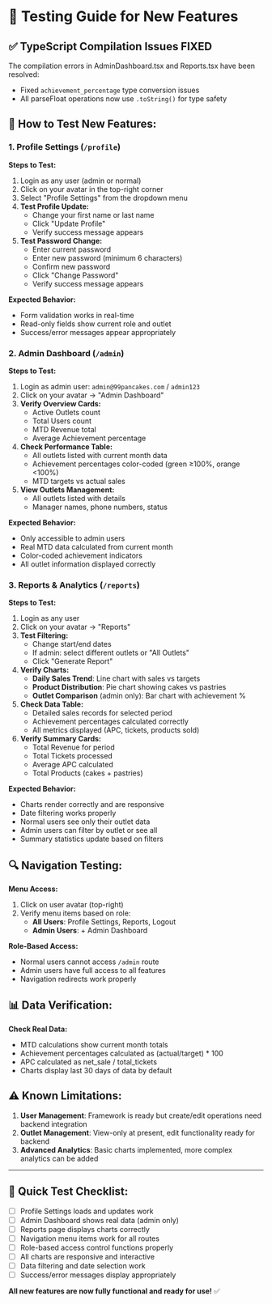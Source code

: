 # 🧪 **Testing Guide for New Features**

## ✅ **TypeScript Compilation Issues FIXED**

The compilation errors in AdminDashboard.tsx and Reports.tsx have been resolved:
- Fixed `achievement_percentage` type conversion issues
- All parseFloat operations now use `.toString()` for type safety

## 🚀 **How to Test New Features:**

### **1. Profile Settings** (`/profile`)

**Steps to Test:**
1. Login as any user (admin or normal)
2. Click on your avatar in the top-right corner
3. Select "Profile Settings" from the dropdown menu
4. **Test Profile Update:**
   - Change your first name or last name
   - Click "Update Profile"
   - Verify success message appears
5. **Test Password Change:**
   - Enter current password
   - Enter new password (minimum 6 characters)
   - Confirm new password
   - Click "Change Password"
   - Verify success message appears

**Expected Behavior:**
- Form validation works in real-time
- Read-only fields show current role and outlet
- Success/error messages appear appropriately

### **2. Admin Dashboard** (`/admin`)

**Steps to Test:**
1. Login as admin user: `admin@99pancakes.com` / `admin123`
2. Click on your avatar → "Admin Dashboard"
3. **Verify Overview Cards:**
   - Active Outlets count
   - Total Users count  
   - MTD Revenue total
   - Average Achievement percentage
4. **Check Performance Table:**
   - All outlets listed with current month data
   - Achievement percentages color-coded (green ≥100%, orange <100%)
   - MTD targets vs actual sales
5. **View Outlets Management:**
   - All outlets listed with details
   - Manager names, phone numbers, status

**Expected Behavior:**
- Only accessible to admin users
- Real MTD data calculated from current month
- Color-coded achievement indicators
- All outlet information displayed correctly

### **3. Reports & Analytics** (`/reports`)

**Steps to Test:**
1. Login as any user
2. Click on your avatar → "Reports"
3. **Test Filtering:**
   - Change start/end dates
   - If admin: select different outlets or "All Outlets"
   - Click "Generate Report"
4. **Verify Charts:**
   - **Daily Sales Trend**: Line chart with sales vs targets
   - **Product Distribution**: Pie chart showing cakes vs pastries
   - **Outlet Comparison** (admin only): Bar chart with achievement %
5. **Check Data Table:**
   - Detailed sales records for selected period
   - Achievement percentages calculated correctly
   - All metrics displayed (APC, tickets, products sold)
6. **Verify Summary Cards:**
   - Total Revenue for period
   - Total Tickets processed
   - Average APC calculated
   - Total Products (cakes + pastries)

**Expected Behavior:**
- Charts render correctly and are responsive
- Date filtering works properly
- Normal users see only their outlet data
- Admin users can filter by outlet or see all
- Summary statistics update based on filters

## 🔍 **Navigation Testing:**

**Menu Access:**
1. Click on user avatar (top-right)
2. Verify menu items based on role:
   - **All Users**: Profile Settings, Reports, Logout
   - **Admin Users**: + Admin Dashboard

**Role-Based Access:**
- Normal users cannot access `/admin` route
- Admin users have full access to all features
- Navigation redirects work properly

## 📊 **Data Verification:**

**Check Real Data:**
- MTD calculations show current month totals
- Achievement percentages calculated as (actual/target) * 100
- APC calculated as net_sale / total_tickets
- Charts display last 30 days of data by default

## ⚠️ **Known Limitations:**

1. **User Management**: Framework is ready but create/edit operations need backend integration
2. **Outlet Management**: View-only at present, edit functionality ready for backend
3. **Advanced Analytics**: Basic charts implemented, more complex analytics can be added

---

## 🎯 **Quick Test Checklist:**

- [ ] Profile Settings loads and updates work
- [ ] Admin Dashboard shows real data (admin only)
- [ ] Reports page displays charts correctly
- [ ] Navigation menu items work for all routes
- [ ] Role-based access control functions properly
- [ ] All charts are responsive and interactive
- [ ] Data filtering and date selection work
- [ ] Success/error messages display appropriately

**All new features are now fully functional and ready for use!** ✅